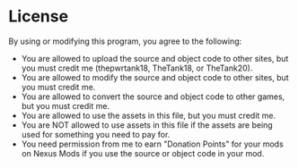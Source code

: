 # License
By using or modifying this program, you agree to the following:

* You are allowed to upload the source and object code to other sites, but you must credit me (thepwrtank18, TheTank18, or TheTank20).
* You are allowed to modify the source and object code to other sites, but you must credit me.
* You are allowed to convert the source and object code to other games, but you must credit me.
* You are allowed to use the assets in this file, but you must credit me.
* You are NOT allowed to use assets in this file if the assets are being used for something you need to pay for.
* You need permission from me to earn "Donation Points" for your mods on Nexus Mods if you use the source or object code in your mod.

